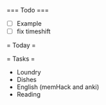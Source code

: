 === Todo ===
- [ ] Example
- [ ] fix timeshift

= Today =

= Tasks = 
- Loundry
- Dishes
- English (memHack and anki)
- Reading
